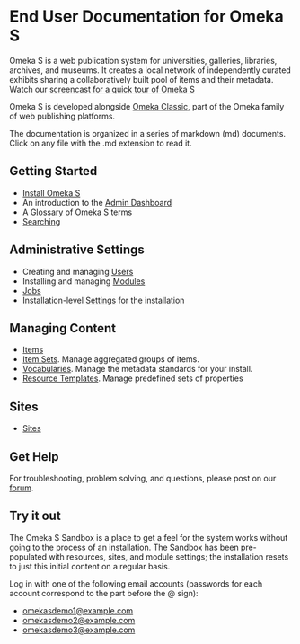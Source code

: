 # End User Documentation for Omeka S

Omeka S is a web publication system for universities, galleries, libraries, archives, and museums. It creates a local network of independently curated exhibits sharing a collaboratively built pool of items and their metadata. Watch our [screencast for a quick tour of Omeka S](https://vimeo.com/188656162)

Omeka S is developed alongside [Omeka Classic](http://www.omeka.org), part of the Omeka family of web publishing platforms. 

The documentation is organized in a series of markdown (md) documents. Click on any file with the .md extension to read it.

## Getting Started
* [Install Omeka S](/Install.md)
* An introduction to the [Admin Dashboard](/admin-dashboard.md)
* A [Glossary](/glossary.md) of Omeka S terms
* [Searching](/search.md)

## Administrative Settings
* Creating and managing [Users](/users.md)
* Installing and managing [Modules](modules/modules.md)
* [Jobs](jobs.md)
* Installation-level [Settings](settings.md) for the installation

## Managing Content
* [Items](/content/items.md)
* [Item Sets](/content/item-sets.md). Manage aggregated groups of items. 
* [Vocabularies](/content/vocabularies.md). Manage the metadata standards for your install.
* [Resource Templates](/content/resource-template.md). Manage predefined sets of properties 

## Sites
* [Sites](/sites/sites.md)

## Get Help
For troubleshooting, problem solving, and questions, please post on our [forum](https://forum.omeka.org/c/omeka-s).

## Try it out
The Omeka S Sandbox is a place to get a feel for the system works without going to the process of an installation. The Sandbox has been pre-populated with resources, sites, and module settings; the installation resets to just this initial content on a regular basis.

Log in with one of the following email accounts (passwords for each account correspond to the part before the @ sign):
- omekasdemo1@example.com
- omekasdemo2@example.com
- omekasdemo3@example.com
